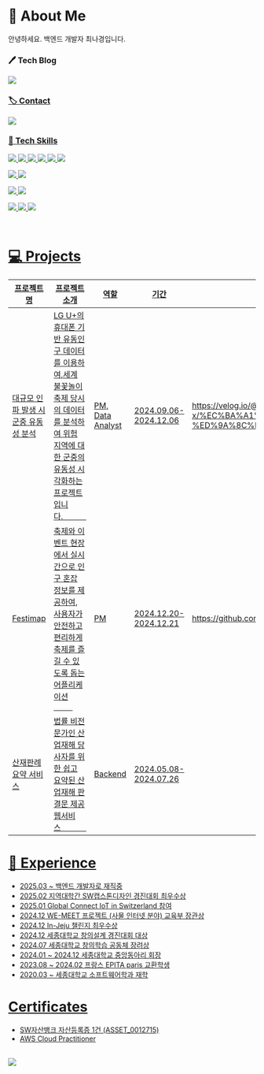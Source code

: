 # 👋 About Me
안녕하세요. 백엔드 개발자 최나경입니다.

### 🖊️ Tech Blog
<a href="https://velog.io/@imgyeongx-x"><img src="https://img.shields.io/badge/Velog-11B48A?style=for-the-badge&logo=Velog&logoColor=white&link=https://velog.io/@imgyeongx-x"> 

### 🏷️ Contact
<a href="mailto:nagyeongoiee@gmail.com">
<img src="https://img.shields.io/badge/nagyeongoiee@gmail.com-EA4335?style=for-the-badge&logo=Gmail&logoColor=white">


### 📱 Tech Skills

<img src="https://img.shields.io/badge/next.js-%23000000.svg?&style=for-the-badge&logo=next.js&logoColor=white" /> <img src="https://img.shields.io/badge/typescript-%233178C6.svg?&style=for-the-badge&logo=typescript&logoColor=white" /> <img src="https://img.shields.io/badge/javascript-%23F7DF1E.svg?&style=for-the-badge&logo=javascript&logoColor=black" /> <img src="https://img.shields.io/badge/Python-3776AB?style=for-the-badge&logo=Python&logoColor=white"> <img src="https://img.shields.io/badge/Flask-000000?style=for-the-badge&logo=Flask&logoColor=white"> <img src="https://img.shields.io/badge/java-007396?style=for-the-badge&logo=OpenJDK&logoColor=white"> 

<img src="https://img.shields.io/badge/react-%2361DAFB.svg?&style=for-the-badge&logo=react&logoColor=black" /> <img src="https://img.shields.io/badge/Vue.js-35495E?style=for-the-badge&logo=vue.js&logoColor=4FC08D">

<img src="https://img.shields.io/badge/mysql-4479A1?style=for-the-badge&logo=mysql&logoColor=white"> <img src="https://img.shields.io/badge/Amazon_AWS-FF9900?style=for-the-badge&logo=amazonaws&logoColor=white">

<img src="https://img.shields.io/badge/GitHub-100000?style=for-the-badge&logo=github&logoColor=white"> <img src="https://img.shields.io/badge/Postman-FF6C37?style=for-the-badge&logo=postman&logoColor=white"> <img src="https://img.shields.io/badge/Ubuntu-E95420?style=for-the-badge&logo=ubuntu&logoColor=white"> 



<br>

# 💻 Projects


|프로젝트 명|프로젝트 소개|역할|기간|관련 사이트|
|-----|---------------------|--|---|-|
|대규모 인파 발생 시 군중 유동성 분석|LG U+의 휴대폰 기반 유동인구 데이터를 이용하여,세계 불꽃놀이 축제 당시의 데이터를 분석하여 위험 지역에 대한 군중의 유동성 시각화하는 프로젝트입니다.&nbsp;&nbsp;&nbsp;&nbsp;&nbsp;&nbsp;&nbsp;&nbsp;&nbsp;&nbsp;&nbsp;|PM, Data Analyst|2024.09.06-2024.12.06|https://velog.io/@imgyeongx-x/%EC%BA%A1%EC%8A%A4%ED%86%A4-%ED%9A%8C%EA%B3%A0%EB%A1%9D|
|Festimap|축제와 이벤트 현장에서 실시간으로 인구 혼잡 정보를 제공하여, 사용자가 안전하고 편리하게 축제를 즐길 수 있도록 돕는 어플리케이션 &nbsp;&nbsp;&nbsp;&nbsp;&nbsp;&nbsp;&nbsp;&nbsp;&nbsp;|PM|2024.12.20-2024.12.21|https://github.com/imgyeongx-x/Festimap|
|산재판례 요약 서비스|법률 비전문가인 산업재해 당사자를 위한 쉽고 요약된 산업재해 판결문 제공 웹서비스&nbsp;&nbsp;&nbsp;&nbsp;&nbsp;&nbsp;&nbsp;&nbsp;&nbsp;&nbsp;&nbsp;&nbsp;|Backend|2024.05.08-2024.07.26|

# 🏫 Experience
- 2025.03 ~ 백엔드 개발자로 재직중
- 2025.02 지역대학간 SW캡스톤디자인 경진대회 최우수상
- 2025.01 Global Connect IoT in Switzerland 참여
- 2024.12 WE-MEET 프로젝트 (사물 인터넷 분야) 교육부 장관상
- 2024.12 In-Jeju 챌린지 최우수상
- 2024.12 세종대학교 창의설계 경진대회 대상
- 2024.07 세종대학교 창의학습 공동체 장려상
- 2024.01 ~ 2024.12 세종대학교 중앙동아리 회장
- 2023.08 ~ 2024.02 프랑스 EPITA paris 교환학생
- 2020.03 ~ 세종대학교 소프트웨어학과 재학

# Certificates
- SW자산뱅크 자산등록증 1건 (ASSET_0012715)
- AWS Cloud Practitioner

<br>

<img src="https://github-readme-stats.vercel.app/api?username=imgyeongx-x&theme=blue-green">
